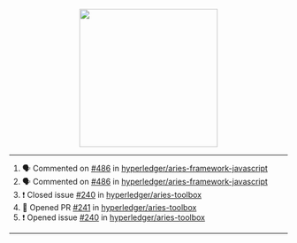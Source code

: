<p align="center">
<img src="https://user-images.githubusercontent.com/61358536/126118557-75ac74a7-4655-4289-9a8d-e536322b7423.png" height="250" width="250"/>
</p>

---

<!--START_SECTION:activity-->
1. 🗣 Commented on [#486](https://github.com/hyperledger/aries-framework-javascript/issues/486) in [hyperledger/aries-framework-javascript](https://github.com/hyperledger/aries-framework-javascript)
2. 🗣 Commented on [#486](https://github.com/hyperledger/aries-framework-javascript/issues/486) in [hyperledger/aries-framework-javascript](https://github.com/hyperledger/aries-framework-javascript)
3. ❗️ Closed issue [#240](https://github.com/hyperledger/aries-toolbox/issues/240) in [hyperledger/aries-toolbox](https://github.com/hyperledger/aries-toolbox)
4. 💪 Opened PR [#241](https://github.com/hyperledger/aries-toolbox/pull/241) in [hyperledger/aries-toolbox](https://github.com/hyperledger/aries-toolbox)
5. ❗️ Opened issue [#240](https://github.com/hyperledger/aries-toolbox/issues/240) in [hyperledger/aries-toolbox](https://github.com/hyperledger/aries-toolbox)
<!--END_SECTION:activity-->

---
